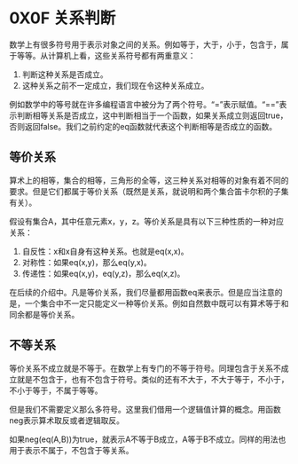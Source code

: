 # 0X0F 关系判断

数学上有很多符号用于表示对象之间的关系。例如等于，大于，小于，包含于，属于等等。从计算机上看，这些关系符号都有两重意义：

1. 判断这种关系是否成立。
1. 这种关系之前不一定成立，我们现在令这种关系成立。

例如数学中的等号就在许多编程语言中被分为了两个符号。“=”表示赋值。“==”表示判断相等关系是否成立，这中判断相当于一个函数，如果关系成立则返回true，否则返回false。我们之前约定的eq函数就代表这个判断相等是否成立的函数。

## 等价关系

算术上的相等，集合的相等，三角形的全等，这三种关系对相等的对象有着不同的要求。但是它们都属于等价关系（既然是关系，就说明和两个集合笛卡尔积的子集有关）。

假设有集合A，其中任意元素x，y，z。等价关系是具有以下三种性质的一种对应关系：

1. 自反性：x和x自身有这种关系。也就是eq(x,x)。
1. 对称性：如果eq(x,y)，那么eq(y,x)。
1. 传递性：如果eq(x,y)，eq(y,z)，那么eq(x,z)。

在后续的介绍中。凡是等价关系，我们尽量都用函数eq来表示。但是应当注意的是，一个集合中不一定只能定义一种等价关系。例如自然数中既可以有算术等于和同余都是等价关系。

## 不等关系

等价关系不成立就是不等于。在数学上有专门的不等于符号。同理包含于关系不成立就是不包含于，也有不包含于符号。类似的还有不大于，不大于等于，不小于，不小于等于，不属于等等。

但是我们不需要定义那么多符号。这里我们借用一个逻辑值计算的概念。用函数neg表示算术取反或者逻辑取反。

如果neg(eq(A,B))为true，就表示A不等于B成立，A等于B不成立。同样的用法也用于表示不属于，不包含于等关系。
